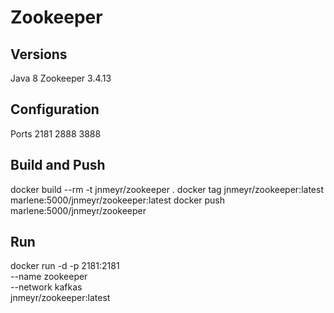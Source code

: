 # Zookeeper #

## Versions ##
Java 8
Zookeeper 3.4.13

## Configuration ##
Ports 2181 2888 3888

## Build and Push ##
docker build --rm -t jnmeyr/zookeeper .
docker tag jnmeyr/zookeeper:latest marlene:5000/jnmeyr/zookeeper:latest
docker push marlene:5000/jnmeyr/zookeeper

## Run ##
docker run -d -p 2181:2181 \
  --name zookeeper \
  --network kafkas \
  jnmeyr/zookeeper:latest
